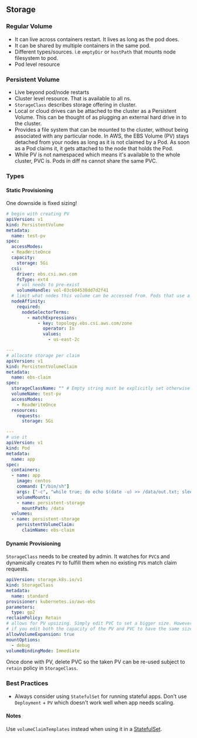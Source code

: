 ## Storage

### Regular Volume

- It can live across containers restart. It lives as long as the pod does.
- It can be shared by multiple containers in the same pod.
- Different types/sources. i.e `emptyDir` or `hostPath` that mounts node filesystem to pod.
- Pod level resource

### Persistent Volume

- Live beyond pod/node restarts
- Cluster level resource. That is available to all ns.
- `StorageClass` describes storage offering in cluster.
- Local or cloud drives can be attached to the cluster as a Persistent Volume. This can be thought of as plugging an external hard drive in to the cluster.
- Provides a file system that can be mounted to the cluster, without being associated with any particular node. In AWS, the EBS Volume (PV) stays detached from your nodes as long as it is not claimed by a Pod. As soon as a Pod claims it, it gets attached to the node that holds the Pod.
- While PV is not namespaced which means it's available to the whole cluster, PVC is. Pods in diff ns cannot share the same PVC.

### Types

#### Static Provisioning

One downside is fixed sizing!

```yml
# begin with creating PV
apiVersion: v1
kind: PersistentVolume
metadata:
  name: test-pv
spec:
  accessModes:
  - ReadWriteOnce
  capacity:
    storage: 5Gi
  csi:
    driver: ebs.csi.aws.com
    fsType: ext4
    # vol needs to pre-exist
    volumeHandle: vol-03c604538dd7d2f41
  # limit what nodes this volume can be accessed from. Pods that use a PV will only be scheduled to nodes that are selected by the node affinity
  nodeAffinity:
    required:
      nodeSelectorTerms:
        - matchExpressions:
            - key: topology.ebs.csi.aws.com/zone
              operator: In
              values:
                - us-east-2c

---
# allocate storage per claim
apiVersion: v1
kind: PersistentVolumeClaim
metadata:
  name: ebs-claim
spec:
  storageClassName: "" # Empty string must be explicitly set otherwise default StorageClass will be set
  volumeName: test-pv
  accessModes:
    - ReadWriteOnce
  resources:
    requests:
      storage: 5Gi

---
# use it
apiVersion: v1
kind: Pod
metadata:
  name: app
spec:
  containers:
  - name: app
    image: centos
    command: ["/bin/sh"]
    args: ["-c", "while true; do echo $(date -u) >> /data/out.txt; sleep 5; done"]
    volumeMounts:
    - name: persistent-storage
      mountPath: /data
  volumes:
  - name: persistent-storage
    persistentVolumeClaim:
      claimName: ebs-claim
```

#### Dynamic Provisioning

`StorageClass` needs to be created by admin. It watches for `PVC`s and dynamically creates `PV` to fulfill them when no existing `PV`s match claim requests.

```yml
apiVersion: storage.k8s.io/v1
kind: StorageClass
metadata:
  name: standard
provisioner: kubernetes.io/aws-ebs
parameters:
  type: gp2
reclaimPolicy: Retain
# allows for PV upsizing. Simply edit PVC to set a bigger size. However, downsizing is not supported.
# if you edit both the capacity of the PV and PVC to have the same size, k8s will assume that the backing volume size has been manually increased and that it doesn’t need to resize it.
allowVolumeExpansion: true
mountOptions:
  - debug
volumeBindingMode: Immediate
```

Once done with PV, delete PVC so the taken PV can be re-used subject to `retain` policy in `StorageClass`.

### Best Practices

- Always consider using `StatefulSet` for running stateful apps. Don't use `Deployment` + `PV` which doesn't work well when app needs scaling.

#### Notes

Use `volumeClaimTemplates` instead when using it in a [StatefulSet](./pod.md#statefulset).
